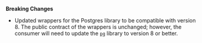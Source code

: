 **Breaking Changes**

* Updated wrappers for the Postgres library to be compatible with version 8. The public contract of the wrappers is unchanged; however, the consumer will need to update the [`pg`](https://www.npmjs.com/package/pg) library to version 8 or better.